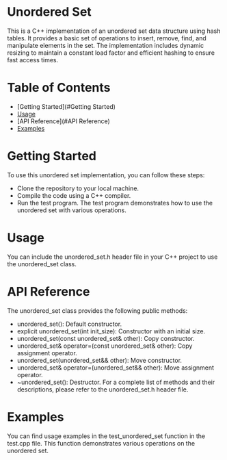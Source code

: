 # Unordered Set
This is a C++ implementation of an unordered set data structure using hash tables. It provides a basic set of operations to insert, remove, find, and manipulate elements in the set. The implementation includes dynamic resizing to maintain a constant load factor and efficient hashing to ensure fast access times.
# Table of Contents
- [Getting Started](#Getting Started)
- [Usage](#Usage)
- [API Reference](#API Reference)
- [Examples](#Examples)
# Getting Started
To use this unordered set implementation, you can follow these steps:
- Clone the repository to your local machine.
- Compile the code using a C++ compiler.
- Run the test program.
The test program demonstrates how to use the unordered set with various operations.
# Usage
You can include the unordered_set.h header file in your C++ project to use the unordered_set class.
# API Reference
The unordered_set class provides the following public methods:
- unordered_set(): Default constructor.
- explicit unordered_set(int init_size): Constructor with an initial size.
- unordered_set(const unordered_set& other): Copy constructor.
- unordered_set& operator=(const unordered_set& other): Copy assignment operator.
- unordered_set(unordered_set&& other): Move constructor.
- unordered_set& operator=(unordered_set&& other): Move assignment operator.
- ~unordered_set(): Destructor.
For a complete list of methods and their descriptions, please refer to the unordered_set.h header file.
# Examples
You can find usage examples in the test_unordered_set function in the test.cpp file. This function demonstrates various operations on the unordered set.
